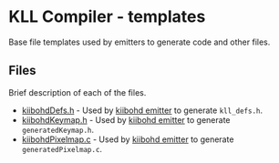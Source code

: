 # KLL Compiler - templates

Base file templates used by emitters to generate code and other files.


## Files

Brief description of each of the files.

* [kiibohdDefs.h](kiibohdDefs.h) - Used by [kiibohd emitter](../emitters/kiibohd) to generate `kll_defs.h`.
* [kiibohdKeymap.h](kiibohdKeymap.h) - Used by [kiibohd emitter](../emitters/kiibohd) to generate `generatedKeymap.h`.
* [kiibohdPixelmap.c](kiibohdPixelmap.c) - Used by [kiibohd emitter](../emitters/kiibohd) to generate `generatedPixelmap.c`.


